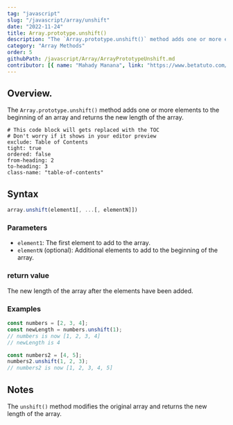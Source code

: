```yaml
---
tag: "javascript"
slug: "/javascript/array/unshift"
date: "2022-11-24"
title: Array.prototype.unshift()
description: "The `Array.prototype.unshift()` method adds one or more elements to the beginning of an array and returns the new length of the array."
category: "Array Methods"
order: 5
githubPath: /javascript/Array/ArrayPrototypeUnshift.md
contributor: [{ name: "Mahady Manana", link: "https://www.betatuto.com/" }]
---
```




## Overview.

The `Array.prototype.unshift()` method adds one or more elements to the beginning of an array and returns the new length of the array.



```toc
# This code block will gets replaced with the TOC
# Don't worry if it shows in your editor preview
exclude: Table of Contents
tight: true
ordered: false
from-heading: 2
to-heading: 3
class-name: "table-of-contents"
```

## Syntax

```javascript
array.unshift(element1[, ...[, elementN]])
```

### Parameters

- `element1`: The first element to add to the array.
- `elementN` (optional): Additional elements to add to the beginning of the array.

### return value

The new length of the array after the elements have been added.

### Examples

```javascript
const numbers = [2, 3, 4];
const newLength = numbers.unshift(1);
// numbers is now [1, 2, 3, 4]
// newLength is 4

const numbers2 = [4, 5];
numbers2.unshift(1, 2, 3);
// numbers2 is now [1, 2, 3, 4, 5]
```


## Notes

The `unshift()` method modifies the original array and returns the new length of the array.


